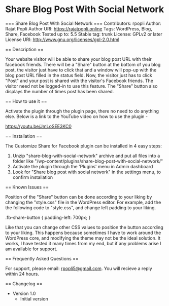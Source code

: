 # Share Blog Post With Social Network
=== Share Blog Post With Social Network ===
Contributors: rpopli
Author: Rajat Popli
Author URI: https://rajatpopli.online
Tags: WordPress, Blog, Share, Facebook
Tested up to: 5.5
Stable tag: trunk
License: GPLv2 or later
License URI: http://www.gnu.org/licenses/gpl-2.0.html

== Description ==

Your website visitor will be able to share your blog post URL with their facebook friends. There will be a "Share" button at the bottom of you blog post, the visitor just have to click that and a window will pop-up with the blog post URL filled in the status field. Now, the visitor just has to click "Post" and your post is shared with the visitor's Facebook friends. The visitor need not be logged-in to use this feature. The "Share" button also displays the number of times post has been shared. 

== How to use it ==

Activate the plugin through the plugin page, there no need to do anything else. Below is a link to the YouTube video on how to use the plugin - 

https://youtu.be/JmLoSEE3KC0

== Installation ==

The Customize Share for Facebook plugin can be installed in 4 easy steps:

1. Unzip "share-blog-with-social-network" archive and put all files into a folder like "/wp-content/plugins/share-blog-post-with-social-network/"
2. Activate the plugin through the 'Plugins' menu in Admin dashboard
3. Look for "Share blog post with social network" in the settings menu, to confirm installation

== Known Issues ==

Position of the "Share" button can be done according to your liking by changing the "style.css" file in the WordPress editor. For example, add the the following code to "style.css", and change left padding to your liking.

.fb-share-button {
    padding-left: 700px;
}

Like that you can change other CSS values to position the button according to your liking. This happens because sometimes I have to work around the WordPress core, and modifying the theme may not be the ideal solution. It works, I have tested it many times from my end, but if any problems arise I am available for support.

== Frequently Asked Questions ==

For support, please email: rpopli5@gmail.com. You will recieve a reply within 24 hours.

== Changelog ==

* Version 1.0
	* Initial version

